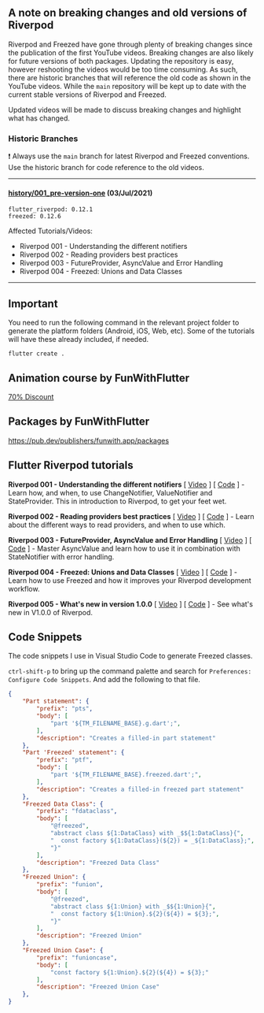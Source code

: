 ## A note on breaking changes and old versions of Riverpod
Riverpod and Freezed have gone through plenty of breaking changes since the publication of the first YouTube videos. Breaking changes are also likely for future versions of both packages. Updating the repository is easy, however reshooting the videos would be too time consuming. As such, there are historic branches that will reference the old code as shown in the YouTube videos. While the `main` repository will be kept up to date with the current stable versions of Riverpod and Freezed.

Updated videos will be made to discuss breaking changes and highlight what has changed. 

### Historic Branches

:exclamation: Always use the `main` branch for latest Riverpod and Freezed conventions. Use the historic branch for code reference to the old videos.

---

#### [history/001_pre-version-one](https://github.com/funwithflutter/riverpod_tutorials/tree/history/001_pre-version-one) (03/Jul/2021)

    flutter_riverpod: 0.12.1
    freezed: 0.12.6

Affected Tutorials/Videos:
- Riverpod 001 - Understanding the different notifiers
- Riverpod 002 - Reading providers best practices
- Riverpod 003 - FutureProvider, AsyncValue and Error Handling
- Riverpod 004 - Freezed: Unions and Data Classes

---

## Important

You need to run the following command in the relevant project folder to generate the platform folders (Android, iOS, Web, etc). Some of the tutorials will have these already included, if needed.

```
flutter create .
```

## Animation course by FunWithFlutter

[70% Discount](https://courses.funwith.app/p/mastering-animation-in-flutter/?product_id=1679475&coupon_code=FUN)

## Packages by FunWithFlutter

https://pub.dev/publishers/funwith.app/packages

## Flutter Riverpod tutorials

**Riverpod 001 - Understanding the different notifiers** \[ [Video](https://www.youtube.com/watch?v=ttUNVsIl1tM) \] \[ [Code](https://github.com/funwithflutter/riverpod_tutorials/tree/main/riverpod_001_counter_app_three_ways) \] - Learn how, and when, to use ChangeNotifier, ValueNotifier and StateProvider. This in introduction to Riverpod, to get your feet wet.

**Riverpod 002 - Reading providers best practices** \[ [Video](https://www.youtube.com/watch?v=EtcJsUpvZMc) \] \[ [Code](https://github.com/funwithflutter/riverpod_tutorials/tree/main/riverpod_002_reading_providers) \] - Learn about the different ways to read providers, and when to use which.

**Riverpod 003 - FutureProvider, AsyncValue and Error Handling** \[ [Video](https://www.youtube.com/watch?v=2vcjEuIkU0g) \] \[ [Code](https://github.com/funwithflutter/riverpod_tutorials/tree/main/riverpod_003_async_value) \] - Master AsyncValue and learn how to use it in combination with StateNotifier with error handling.

**Riverpod 004 - Freezed: Unions and Data Classes** \[ [Video](https://www.youtube.com/watch?v=U8_Z_O5iC8s) \] \[ [Code](https://github.com/funwithflutter/riverpod_tutorials/tree/main/riverpod_004_freezed) \] - Learn how to use Freezed and how it improves your Riverpod development workflow.

**Riverpod 005 - What's new in version 1.0.0** \[ [Video](https://www.youtube.com/watch?v=cmPexCDz9PA) \] \[ [Code](https://github.com/funwithflutter/riverpod_tutorials/tree/main/riverpod_005_version_1.0) \] - See what's new in V1.0.0 of Riverpod.

## Code Snippets

The code snippets I use in Visual Studio Code to generate Freezed classes.

`ctrl-shift-p` to bring up the command palette and search for `Preferences: Configure Code Snippets`. And add the following to that file.

``` json
{
    "Part statement": {
        "prefix": "pts",
        "body": [
            "part '${TM_FILENAME_BASE}.g.dart';",
        ],
        "description": "Creates a filled-in part statement"
    },
    "Part 'Freezed' statement": {
        "prefix": "ptf",
        "body": [
            "part '${TM_FILENAME_BASE}.freezed.dart';",
        ],
        "description": "Creates a filled-in freezed part statement"
    },
    "Freezed Data Class": {
        "prefix": "fdataclass",
        "body": [
            "@freezed",
            "abstract class ${1:DataClass} with _$${1:DataClass}{",
            "  const factory ${1:DataClass}(${2}) = _${1:DataClass};",
            "}"
        ],
        "description": "Freezed Data Class"
    },
    "Freezed Union": {
        "prefix": "funion",
        "body": [
            "@freezed",
            "abstract class ${1:Union} with _$${1:Union}{",
            "  const factory ${1:Union}.${2}(${4}) = ${3};",
            "}"
        ],
        "description": "Freezed Union"
    },
    "Freezed Union Case": {
        "prefix": "funioncase",
        "body": [
            "const factory ${1:Union}.${2}(${4}) = ${3};"
        ],
        "description": "Freezed Union Case"
    },
}
```


